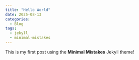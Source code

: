 ```yaml
---
title: "Hello World"
date: 2025-08-13
categories:
  - Blog
tags:
  - jekyll
  - minimal-mistakes
---
```


This is my first post using the **Minimal Mistakes** Jekyll theme!
